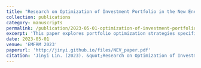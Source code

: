 ```yaml
---
title: "Research on Optimization of Investment Portfolio in the New Energy Vehicle Industry Chain"
collection: publications
category: manuscripts
permalink: /publication/2023-05-01-optimization-of-investment-portfolio
excerpt: 'This paper explores portfolio optimization strategies specifically for the new energy vehicle industry.'
date: 2023-05-01
venue: 'EMFRM 2023'
paperurl: 'http://jinyi.github.io/files/NEV_paper.pdf'
citation: 'Jinyi Lin. (2023). &quot;Research on Optimization of Investment Portfolio in the New Energy Vehicle Industry Chain.&quot; <i>EMFRM 2023</i>. 24.'
---
```

